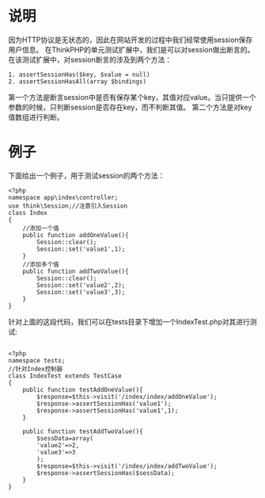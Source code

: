 # 说明
因为HTTP协议是无状态的，因此在网站开发的过程中我们经常使用session保存用户信息。
在ThinkPHP的单元测试扩展中，我们是可以对session做出断言的。
在该测试扩展中，对session断言的涉及到两个方法：
~~~
1. assertSessionHas($key, $value = null)
2. assertSessionHasAll(array $bindings)
~~~
第一个方法是断言session中是否有保存某个key，其值对应value。当只提供一个参数的时候，只判断session是否存在key，而不判断其值。
第二个方法是对key值数组进行判断。

# 例子
下面给出一个例子，用于测试session的两个方法：
~~~
<?php
namespace app\index\controller;
use think\Session;//注意引入Session
class Index
{
	//添加一个值
	public function addOneValue(){
		Session::clear();
		Session::set('value1',1);
	}
	//添加多个值
	public function addTwoValue(){
		Session::clear();
		Session::set('value2',2);
		Session::set('value3',3);
	}
}
~~~

针对上面的这段代码，我们可以在tests目录下增加一个IndexTest.php对其进行测试:
~~~

<?php
namespace tests;
//针对Index控制器
class IndexTest extends TestCase
{
	public function testAddOneValue(){
		$response=$this->visit('/index/index/addOneValue');
		$response->assertSessionHas('value1');
		$response->assertSessionHas('value1',1);
	}
	
	public function testAddTwoValue(){
		$sessData=array(
		'value2'=>2,
		'value3'=>3
		);
		$response=$this->visit('/index/index/addTwoValue');
		$response->assertSessionHas($sessData);
	}
}
~~~
